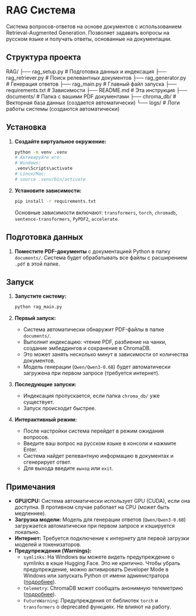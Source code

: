 # RAG Система

Система вопросов-ответов на основе документов с использованием Retrieval-Augmented Generation.
Позволяет задавать вопросы на русском языке и получать ответы, основанные на документации.

## Структура проекта

RAG/
├── rag_setup.py # Подготовка данных и индексация
├── rag_retriever.py # Поиск релевантных документов
├── rag_generator.py # Генерация ответов
├── rag_main.py # Главный файл запуска
├── requirements.txt # Зависимости
├── README.md # Эта инструкция
├── documents/ # Папка с вашими PDF документами
├── chroma_db/ # Векторная база данных (создается автоматически)
└── logs/ # Логи работы системы (создаются автоматически)

## Установка

1.  **Создайте виртуальное окружение:**
    ```bash
    python -m venv .venv
    # Активируйте его:
    # Windows:
    .venv\Scripts\activate
    # Linux/Mac:
    # source .venv/bin/activate
    ```

2.  **Установите зависимости:**
    ```bash
    pip install -r requirements.txt
    ```
    Основные зависимости включают: `transformers`, `torch`, `chromadb`, `sentence-transformers`, `PyPDF2`, `accelerate`.

## Подготовка данных

1.  **Поместите PDF-документы** с документацией Python в папку `documents/`.
    Система будет обрабатывать все файлы с расширением `.pdf` в этой папке.

## Запуск

1.  **Запустите систему:**
    ```bash
    python rag_main.py
    ```

2.  **Первый запуск:**
    *   Система автоматически обнаружит PDF-файлы в папке `documents/`.
    *   Выполнит индексацию: чтение PDF, разбиение на чанки, создание эмбеддингов и сохранение в ChromaDB.
    *   Это может занять несколько минут в зависимости от количества документов.
    *   Модель генерации (`Qwen/Qwen3-0.6B`) будет автоматически загружена при первом запросе (требуется интернет).

3.  **Последующие запуски:**
    *   Индексация пропускается, если папка `chroma_db/` уже существует.
    *   Запуск происходит быстрее.

4.  **Интерактивный режим:**
    *   После настройки система перейдет в режим ожидания вопросов.
    *   Введите ваш вопрос на русском языке в консоли и нажмите Enter.
    *   Система найдет релевантную информацию в документах и сгенерирует ответ.
    *   Для выхода введите `выход` или `exit`.

## Примечания

*   **GPU/CPU:** Система автоматически использует GPU (CUDA), если она доступна. В противном случае работает на CPU (может быть медленнее).
*   **Загрузка модели:** Модель для генерации ответов (`Qwen/Qwen3-0.6B`) загружается автоматически при первом запросе и кэшируется локально.
*   **Интернет:** Требуется подключение к интернету для первой загрузки моделей и токенизаторов.
*   **Предупреждения (Warnings):**
    *   `symlinks`: На Windows вы можете видеть предупреждение о symlinks в кэше Hugging Face. Это не критично. Чтобы убрать предупреждение, можно активировать Developer Mode в Windows или запускать Python от имени администратора ([подробнее](https://docs.microsoft.com/en-us/windows/apps/get-started/enable-your-device-for-development)).
    *   `telemetry`: ChromaDB может сообщать анонимную телеметрию ([подробнее](https://docs.trychroma.com/telemetry)).
    *   `FutureWarning`: Предупреждения от библиотек `torch` и `transformers` о deprecated функциях. Не влияют на работу.